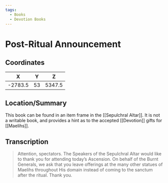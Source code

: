 ```yaml
---
tags:
  - Books
  - Devotion Books
---
```

# Post-Ritual Announcement

## Coordinates
|  **X**  | **Y** | **Z**  |
| :-----: | :---: | :----: |
| -2783.5 |  53   | 5347.5 |

## Location/Summary
This book can be found in an item frame in the [[Sepulchral Altar]]. It is not a writable book, and provides a hint as to the accepted [[Devotion]] gifts for [[Maelihs]].

## Transcription
> Attention, spectators. The Speakers of the Sepulchral Altar would like to thank you for attending today’s Ascension. On behalf of the Burnt Generals, we ask that you leave offerings at the many other statues of Maelihs throughout His domain instead of coming to the sanctum after the ritual. Thank you.
